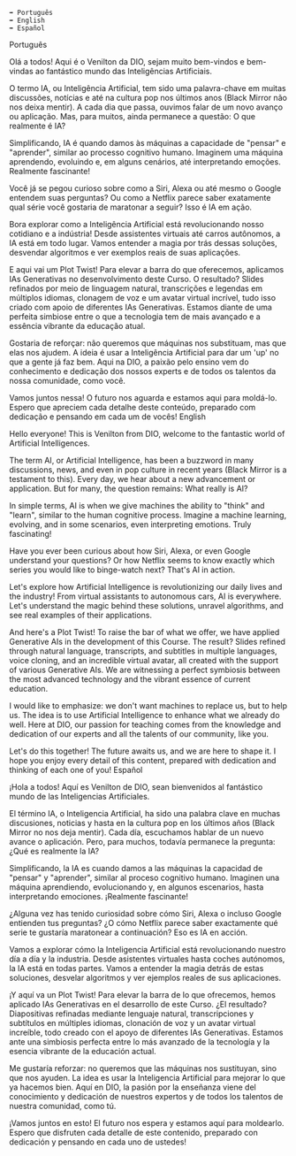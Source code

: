 
    ➡️ Português
    ➡️ English
    ➡️ Español

Português

Olá a todos! Aqui é o Venilton da DIO, sejam muito bem-vindos e bem-vindas ao fantástico mundo das Inteligências Artificiais.

O termo IA, ou Inteligência Artificial, tem sido uma palavra-chave em muitas discussões, notícias e até na cultura pop nos últimos anos (Black Mirror não nos deixa mentir). A cada dia que passa, ouvimos falar de um novo avanço ou aplicação. Mas, para muitos, ainda permanece a questão: O que realmente é IA?

Simplificando, IA é quando damos às máquinas a capacidade de "pensar" e "aprender", similar ao processo cognitivo humano. Imaginem uma máquina aprendendo, evoluindo e, em alguns cenários, até interpretando emoções. Realmente fascinante!

Você já se pegou curioso sobre como a Siri, Alexa ou até mesmo o Google entendem suas perguntas? Ou como a Netflix parece saber exatamente qual série você gostaria de maratonar a seguir? Isso é IA em ação.

Bora explorar como a Inteligência Artificial está revolucionando nosso cotidiano e a indústria! Desde assistentes virtuais até carros autônomos, a IA está em todo lugar. Vamos entender a magia por trás dessas soluções, desvendar algoritmos e ver exemplos reais de suas aplicações.

E aqui vai um Plot Twist! Para elevar a barra do que oferecemos, aplicamos IAs Generativas no desenvolvimento deste Curso. O resultado? Slides refinados por meio de linguagem natural, transcrições e legendas em múltiplos idiomas, clonagem de voz e um avatar virtual incrível, tudo isso criado com apoio de diferentes IAs Generativas. Estamos diante de uma perfeita simbiose entre o que a tecnologia tem de mais avançado e a essência vibrante da educação atual.

Gostaria de reforçar: não queremos que máquinas nos substituam, mas que elas nos ajudem. A ideia é usar a Inteligência Artificial para dar um 'up' no que a gente já faz bem. Aqui na DIO, a paixão pelo ensino vem do conhecimento e dedicação dos nossos experts e de todos os talentos da nossa comunidade, como você.

Vamos juntos nessa! O futuro nos aguarda e estamos aqui para moldá-lo. Espero que apreciem cada detalhe deste conteúdo, preparado com dedicação e pensando em cada um de vocês!
English

Hello everyone! This is Venilton from DIO, welcome to the fantastic world of Artificial Intelligences.

The term AI, or Artificial Intelligence, has been a buzzword in many discussions, news, and even in pop culture in recent years (Black Mirror is a testament to this). Every day, we hear about a new advancement or application. But for many, the question remains: What really is AI?

In simple terms, AI is when we give machines the ability to "think" and "learn", similar to the human cognitive process. Imagine a machine learning, evolving, and in some scenarios, even interpreting emotions. Truly fascinating!

Have you ever been curious about how Siri, Alexa, or even Google understand your questions? Or how Netflix seems to know exactly which series you would like to binge-watch next? That's AI in action.

Let's explore how Artificial Intelligence is revolutionizing our daily lives and the industry! From virtual assistants to autonomous cars, AI is everywhere. Let's understand the magic behind these solutions, unravel algorithms, and see real examples of their applications.

And here's a Plot Twist! To raise the bar of what we offer, we have applied Generative AIs in the development of this Course. The result? Slides refined through natural language, transcripts, and subtitles in multiple languages, voice cloning, and an incredible virtual avatar, all created with the support of various Generative AIs. We are witnessing a perfect symbiosis between the most advanced technology and the vibrant essence of current education.

I would like to emphasize: we don't want machines to replace us, but to help us. The idea is to use Artificial Intelligence to enhance what we already do well. Here at DIO, our passion for teaching comes from the knowledge and dedication of our experts and all the talents of our community, like you.

Let's do this together! The future awaits us, and we are here to shape it. I hope you enjoy every detail of this content, prepared with dedication and thinking of each one of you!
Español

¡Hola a todos! Aquí es Venilton de DIO, sean bienvenidos al fantástico mundo de las Inteligencias Artificiales.

El término IA, o Inteligencia Artificial, ha sido una palabra clave en muchas discusiones, noticias y hasta en la cultura pop en los últimos años (Black Mirror no nos deja mentir). Cada día, escuchamos hablar de un nuevo avance o aplicación. Pero, para muchos, todavía permanece la pregunta: ¿Qué es realmente la IA?

Simplificando, la IA es cuando damos a las máquinas la capacidad de "pensar" y "aprender", similar al proceso cognitivo humano. Imaginen una máquina aprendiendo, evolucionando y, en algunos escenarios, hasta interpretando emociones. ¡Realmente fascinante!

¿Alguna vez has tenido curiosidad sobre cómo Siri, Alexa o incluso Google entienden tus preguntas? ¿O cómo Netflix parece saber exactamente qué serie te gustaría maratonear a continuación? Eso es IA en acción.

Vamos a explorar cómo la Inteligencia Artificial está revolucionando nuestro día a día y la industria. Desde asistentes virtuales hasta coches autónomos, la IA está en todas partes. Vamos a entender la magia detrás de estas soluciones, desvelar algoritmos y ver ejemplos reales de sus aplicaciones.

¡Y aquí va un Plot Twist! Para elevar la barra de lo que ofrecemos, hemos aplicado IAs Generativas en el desarrollo de este Curso. ¿El resultado? Diapositivas refinadas mediante lenguaje natural, transcripciones y subtítulos en múltiples idiomas, clonación de voz y un avatar virtual increíble, todo creado con el apoyo de diferentes IAs Generativas. Estamos ante una simbiosis perfecta entre lo más avanzado de la tecnología y la esencia vibrante de la educación actual.

Me gustaría reforzar: no queremos que las máquinas nos sustituyan, sino que nos ayuden. La idea es usar la Inteligencia Artificial para mejorar lo que ya hacemos bien. Aquí en DIO, la pasión por la enseñanza viene del conocimiento y dedicación de nuestros expertos y de todos los talentos de nuestra comunidad, como tú.

¡Vamos juntos en esto! El futuro nos espera y estamos aquí para moldearlo. Espero que disfruten cada detalle de este contenido, preparado con dedicación y pensando en cada uno de ustedes!